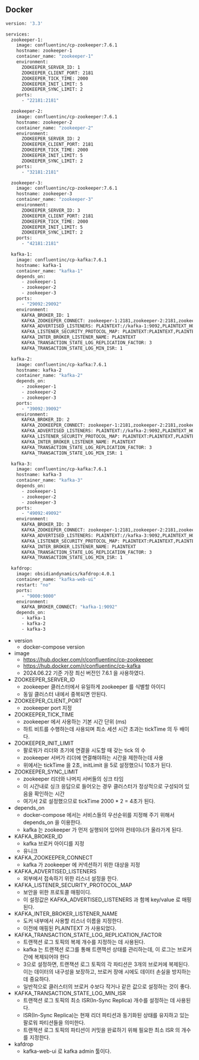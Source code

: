 ## Docker
```dockerfile
version: '3.3'

services:
  zookeeper-1:
    image: confluentinc/cp-zookeeper:7.6.1
    hostname: zookeeper-1
    container_name: "zookeeper-1"
    environment:
      ZOOKEEPER_SERVER_ID: 1
      ZOOKEEPER_CLIENT_PORT: 2181
      ZOOKEEPER_TICK_TIME: 2000
      ZOOKEEPER_INIT_LIMIT: 5
      ZOOKEEPER_SYNC_LIMIT: 2
    ports:
      - "22181:2181"

  zookeeper-2:
    image: confluentinc/cp-zookeeper:7.6.1
    hostname: zookeeper-2
    container_name: "zookeeper-2"
    environment:
      ZOOKEEPER_SERVER_ID: 2
      ZOOKEEPER_CLIENT_PORT: 2181
      ZOOKEEPER_TICK_TIME: 2000
      ZOOKEEPER_INIT_LIMIT: 5
      ZOOKEEPER_SYNC_LIMIT: 2
    ports:
      - "32181:2181"

  zookeeper-3:
    image: confluentinc/cp-zookeeper:7.6.1
    hostname: zookeeper-3
    container_name: "zookeeper-3"
    environment:
      ZOOKEEPER_SERVER_ID: 3
      ZOOKEEPER_CLIENT_PORT: 2181
      ZOOKEEPER_TICK_TIME: 2000
      ZOOKEEPER_INIT_LIMIT: 5
      ZOOKEEPER_SYNC_LIMIT: 2
    ports:
      - "42181:2181"

  kafka-1:
    image: confluentinc/cp-kafka:7.6.1
    hostname: kafka-1
    container_name: "kafka-1"
    depends_on:
      - zookeeper-1
      - zookeeper-2
      - zookeeper-3
    ports:
      - "29092:29092"
    environment:
      KAFKA_BROKER_ID: 1
      KAFKA_ZOOKEEPER_CONNECT: zookeeper-1:2181,zookeeper-2:2181,zookeeper-3:2181
      KAFKA_ADVERTISED_LISTENERS: PLAINTEXT://kafka-1:9092,PLAINTEXT_HOST://localhost:29092
      KAFKA_LISTENER_SECURITY_PROTOCOL_MAP: PLAINTEXT:PLAINTEXT,PLAINTEXT_HOST:PLAINTEXT
      KAFKA_INTER_BROKER_LISTENER_NAME: PLAINTEXT
      KAFKA_TRANSACTION_STATE_LOG_REPLICATION_FACTOR: 3
      KAFKA_TRANSACTION_STATE_LOG_MIN_ISR: 1

  kafka-2:
    image: confluentinc/cp-kafka:7.6.1
    hostname: kafka-2
    container_name: "kafka-2"
    depends_on:
      - zookeeper-1
      - zookeeper-2
      - zookeeper-3
    ports:
      - "39092:39092"
    environment:
      KAFKA_BROKER_ID: 2
      KAFKA_ZOOKEEPER_CONNECT: zookeeper-1:2181,zookeeper-2:2181,zookeeper-3:2181
      KAFKA_ADVERTISED_LISTENERS: PLAINTEXT://kafka-2:9092,PLAINTEXT_HOST://localhost:39092
      KAFKA_LISTENER_SECURITY_PROTOCOL_MAP: PLAINTEXT:PLAINTEXT,PLAINTEXT_HOST:PLAINTEXT
      KAFKA_INTER_BROKER_LISTENER_NAME: PLAINTEXT
      KAFKA_TRANSACTION_STATE_LOG_REPLICATION_FACTOR: 3
      KAFKA_TRANSACTION_STATE_LOG_MIN_ISR: 1

  kafka-3:
    image: confluentinc/cp-kafka:7.6.1
    hostname: kafka-3
    container_name: "kafka-3"
    depends_on:
      - zookeeper-1
      - zookeeper-2
      - zookeeper-3
    ports:
      - "49092:49092"
    environment:
      KAFKA_BROKER_ID: 3
      KAFKA_ZOOKEEPER_CONNECT: zookeeper-1:2181,zookeeper-2:2181,zookeeper-3:2181
      KAFKA_ADVERTISED_LISTENERS: PLAINTEXT://kafka-3:9092,PLAINTEXT_HOST://localhost:49092
      KAFKA_LISTENER_SECURITY_PROTOCOL_MAP: PLAINTEXT:PLAINTEXT,PLAINTEXT_HOST:PLAINTEXT
      KAFKA_INTER_BROKER_LISTENER_NAME: PLAINTEXT
      KAFKA_TRANSACTION_STATE_LOG_REPLICATION_FACTOR: 3
      KAFKA_TRANSACTION_STATE_LOG_MIN_ISR: 1

  kafdrop:
    image: obsidiandynamics/kafdrop:4.0.1
    container_name: "kafka-web-ui"
    restart: "no"
    ports:
      - "9000:9000"
    environment:
      KAFKA_BROKER_CONNECT: "kafka-1:9092"
    depends_on:
      - kafka-1
      - kafka-2
      - kafka-3
```

* version
    * docker-compose version
* image
    * https://hub.docker.com/r/confluentinc/cp-zookeeper
    * https://hub.docker.com/r/confluentinc/cp-kafka
    * 2024.06.22 기준 가장 최신 버전인 7.6.1 을 사용하였다.
* ZOOKEEPER_SERVER_ID
    * zookeeper 클러스터에서 유일하게 zookeeper 를 식별할 아이디
    * 동일 클러스터 내에서 중복되면 안된다.
* ZOOKEEPER_CLIENT_PORT
    * zookeeper port 지정
* ZOOKEEPER_TICK_TIME
    * zookeeper 에서 사용하는 기본 시간 단위 (ms)
    * 하트 비트를 수행하는데 사용되며 최소 세션 시간 초과는 tickTime 의 두 배이다.
* ZOOKEEPER_INIT_LIMIT
    * 팔로워가 리더와 초기에 연결을 시도할 때 갖는 tick 의 수
    * zookeeper 서버가 리더에 연결해야하는 시간을 제한하는데 사용
    * 위에서는 tickTime 을 2초, initLimit 을 5로 설정했으니 10초가 된다.
* ZOOKEEPER_SYNC_LIMIT
    * zookeeper 리더와 나머지 서버들의 싱크 타임
    * 이 시간내로 싱크 응답으로 들어오는 경우 클러스터가 정상적으로 구성되어 있음을 확인하는 시간
    * 여기서 2로 설정했으므로 tickTime 2000 * 2 = 4초가 된다.
* depends_on
    * docker-compose 에서는 서비스들의 우선순위를 지정해 주기 위해서 depends_on 을 이용한다.
    * kafka 는 zookeeper 가 먼저 실행되어 있어야 컨테이너가 올라가게 된다.
* KAFKA_BROKER_ID
    * kafka 브로커 아이디를 지정
    * 유니크
* KAFKA_ZOOKEEPER_CONNECT
    * kafka 가 zookeeper 에 커넥션하기 위한 대상을 지정
* KAFKA_ADVERTISED_LISTENERS
    * 외부에서 접속하기 위한 리스너 설정을 한다.
* KAFKA_LISTENER_SECURITY_PROTOCOL_MAP
    * 보안을 위한 프로토콜 매핑이디.
    * 이 설정값은 KAFKA_ADVERTISED_LISTENERS 과 함께 key/value 로 매핑된다.
* KAFKA_INTER_BROKER_LISTENER_NAME
    * 도커 내부에서 사용할 리스너 이름을 지정한다.
    * 이전에 매핑된 PLAINTEXT 가 사용되었다.
* KAFKA_TRANSACTION_STATE_LOG_REPLICATION_FACTOR
    * 트랜잭션 로그 토픽의 복제 개수를 지정하는 데 사용된다.
    * kafka 는 트랜잭션 로그를 통해 트랜잭션 상태를 관리하는데, 이 로그는 브로커 간에 복제되어야 한다
    * 3으로 설정하면, 트랜잭션 로그 토픽의 각 파티션은 3개의 브로커에 복제된다. 이는 데이터의 내구성을 보장하고, 브로커 장애 시에도 데이터 손실을 방지하는 데 중요하다.
    * 일반적으로 클러스터의 브로커 수보다 작거나 같은 값으로 설정하는 것이 좋다.
* KAFKA_TRANSACTION_STATE_LOG_MIN_ISR
    * 트랜잭션 로그 토픽의 최소 ISR(In-Sync Replica) 개수를 설정하는 데 사용된다.
    * ISR(In-Sync Replica)는 현재 리더 파티션과 동기화된 상태를 유지하고 있는 팔로워 파티션들을 의미한다.
    * 트랜잭션 로그 토픽의 파티션이 커밋을 완료하기 위해 필요한 최소 ISR 의 개수를 지정한다.
* kafdrop
    * kafka-web-ui 로 kafka admin 툴이다.

